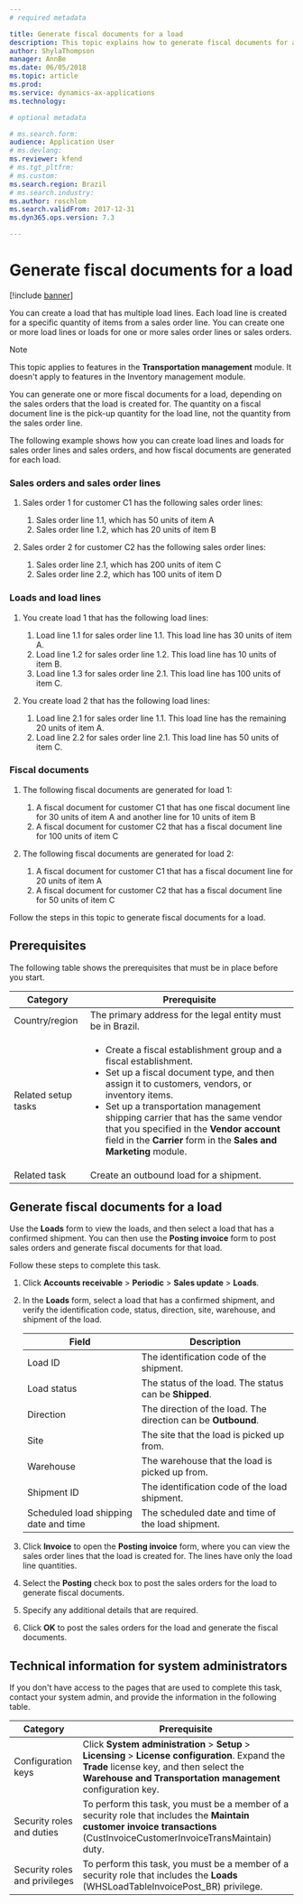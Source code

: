 ```yaml
---
# required metadata

title: Generate fiscal documents for a load
description: This topic explains how to generate fiscal documents for a load for Brazil.
author: ShylaThompson
manager: AnnBe
ms.date: 06/05/2018
ms.topic: article
ms.prod: 
ms.service: dynamics-ax-applications
ms.technology: 

# optional metadata

# ms.search.form:  
audience: Application User
# ms.devlang: 
ms.reviewer: kfend
# ms.tgt_pltfrm: 
# ms.custom: 
ms.search.region: Brazil
# ms.search.industry: 
ms.author: roschlom
ms.search.validFrom: 2017-12-31
ms.dyn365.ops.version: 7.3

---
```


# Generate fiscal documents for a load 

[!include [banner](../includes/banner.md)]

You can create a load that has multiple load lines. Each load line is created for a specific quantity of items from a sales order line. You can create one or more load lines or loads for one or more sales order lines or sales orders.

> [!NOTE]
> This topic applies to features in the **Transportation management** module. It doesn't apply to features in the Inventory management  module.

You can generate one or more fiscal documents for a load, depending on the sales orders that the load is created for. The quantity on a fiscal document line is the pick-up quantity for the load line, not the quantity from the sales order line.

The following example shows how you can create load lines and loads for sales order lines and sales orders, and how fiscal documents are generated for each load.

### Sales orders and sales order lines

1. Sales order 1 for customer C1 has the following sales order lines:

    1. Sales order line 1.1, which has 50 units of item A
    2. Sales order line 1.2, which has 20 units of item B

2. Sales order 2 for customer C2 has the following sales order lines:

    1. Sales order line 2.1, which has 200 units of item C
    2. Sales order line 2.2, which has 100 units of item D

### Loads and load lines

1. You create load 1 that has the following load lines:

    1. Load line 1.1 for sales order line 1.1. This load line has 30 units of item A.
    2. Load line 1.2 for sales order line 1.2. This load line has 10 units of item B.
    3. Load line 1.3 for sales order line 2.1. This load line has 100 units of item C.

2. You create load 2 that has the following load lines:

    1. Load line 2.1 for sales order line 1.1. This load line has the remaining 20 units of item A.
    2. Load line 2.2 for sales order line 2.1. This load line has 50 units of item C.

### Fiscal documents

1. The following fiscal documents are generated for load 1:

    1. A fiscal document for customer C1 that has one fiscal document line for 30 units of item A and another line for 10 units of item B
    2. A fiscal document for customer C2 that has a fiscal document line for 100 units of item C

2. The following fiscal documents are generated for load 2:

    1. A fiscal document for customer C1 that has a fiscal document line for 20 units of item A
    2. A fiscal document for customer C2 that has a fiscal document line for 50 units of item C

Follow the steps in this topic to generate fiscal documents for a load.

## Prerequisites

The following table shows the prerequisites that must be in place before you start.

<table>
<thead>
<tr>
<th>Category</th>
<th>Prerequisite</th>
</tr>
</thead>
<tbody>
<tr>
<td>Country/region</td>
<td>The primary address for the legal entity must be in Brazil.</td>
</tr>
<tr>
<td>Related setup tasks</td>
<td>
<ul>
<li>Create a fiscal establishment group and a fiscal establishment. </li>
<li>Set up a fiscal document type, and then assign it to customers, vendors, or inventory items.</li>
<li>Set up a transportation management shipping carrier that has the same vendor that you specified in the <strong>Vendor account</strong> field in the <strong>Carrier</strong> form in the <strong>Sales and Marketing</strong> module.</li>
</ul>
</td>
</tr>
<tr>
<td>Related task</td>
<td>Create an outbound load for a shipment.</td>
</tr>
</tbody>
</table>

## Generate fiscal documents for a load

Use the **Loads** form to view the loads, and then select a load that has a confirmed shipment. You can then use the **Posting invoice** form to post sales orders and generate fiscal documents for that load.

Follow these steps to complete this task.

1. Click **Accounts receivable** \> **Periodic** \> **Sales update** \> **Loads**.
2. In the **Loads** form, select a load that has a confirmed shipment, and verify the identification code, status, direction, site, warehouse, and shipment of the load.

    | Field                                 | Description |
    |---------------------------------------|-------------|
    | Load ID                               | The identification code of the shipment. |
    | Load status                           | The status of the load. The status can be **Shipped**. |
    | Direction                             | The direction of the load. The direction can be **Outbound**. |
    | Site                                  | The site that the load is picked up from. |
    | Warehouse                             | The warehouse that the load is picked up from. |
    | Shipment ID                           | The identification code of the load shipment. |
    | Scheduled load shipping date and time | The scheduled date and time of the load shipment. |

3. Click **Invoice** to open the **Posting invoice** form, where you can view the sales order lines that the load is created for. The lines have only the load line quantities.
4. Select the **Posting** check box to post the sales orders for the load to generate fiscal documents.
5. Specify any additional details that are required. 
6. Click **OK** to post the sales orders for the load and generate the fiscal documents.

## Technical information for system administrators

If you don't have access to the pages that are used to complete this task, contact your system admin, and provide the information in the following table.

| Category                      | Prerequisite |
|-------------------------------|--------------|
| Configuration keys            | Click **System administration** &gt; **Setup** &gt; **Licensing** &gt; **License configuration**. Expand the **Trade** license key, and then select the **Warehouse and Transportation management** configuration key. |
| Security roles and duties     | To perform this task, you must be a member of a security role that includes the **Maintain customer invoice transactions** (CustInvoiceCustomerInvoiceTransMaintain) duty. |
| Security roles and privileges | To perform this task, you must be a member of a security role that includes the **Loads** (WHSLoadTableInvoicePost\_BR) privilege. |
